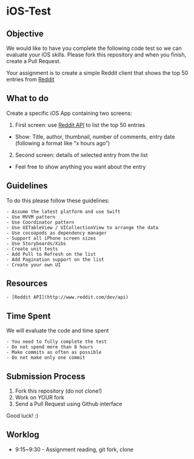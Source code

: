 # iOS-Test

## Objective
We would like to have you complete the following code test so we can evaluate your iOS skills. 
Please fork this repository and when you finish, create a Pull Request.  

Your assignment is to create a simple Reddit client that shows the top 50 entries from [Reddit](https://www.reddit.com/top)


## What to do
Create a specific iOS App containing two screens:

1. First screen: use [Reddit API](https://www.reddit.com/dev/api) to list the top 50 entries
- Show: Title, author, thumbnail, number of comments, entry date (following a format like “x hours ago”) 

2. Second screen: details of selected entry from the list
- Feel free to show anything you want about the entry


## Guidelines
To do this please follow these guidelines:

    - Assume the latest platform and use Swift
    - Use MVVM pattern
    - Use Coordinator pattern
    - Use UITableView / UICollectionView to arrange the data
    - Use cocoapods as dependency manager 
    - Support all iPhone screen sizes
    - Use Storyboards/Xibs
    - Create unit tests
    - Add Pull to Refresh on the list
    - Add Pagination support on the list
    - Create your own UI


## Resources

    - [Reddit API](http://www.reddit.com/dev/api)


## Time Spent
We will evaluate the code and time spent

    - You need to fully complete the test
    - Do not spend more than 8 hours
    - Make commits as often as possible
    - Do not make only one commit


## Submission Process

1. Fork this repository (do not clone!)
2. Work on YOUR fork
3. Send a Pull Request using Github interface

Good luck! :)




## Worklog

- 9:15~9:30 - Assignment reading, git fork, clone